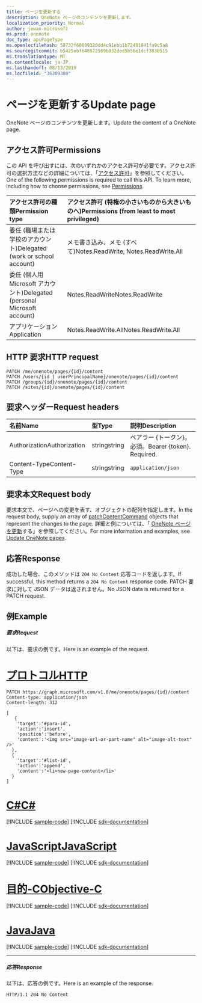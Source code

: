 ```yaml
---
title: ページを更新する
description: OneNote ページのコンテンツを更新します。
localization_priority: Normal
author: jewan-microsoft
ms.prod: onenote
doc_type: apiPageType
ms.openlocfilehash: 58732f60089320dd4c91ebb1b72401841fa9c5a8
ms.sourcegitcommit: b5425ebf648572569b032ded5b56e1dcf3830515
ms.translationtype: MT
ms.contentlocale: ja-JP
ms.lasthandoff: 08/13/2019
ms.locfileid: "36309380"
---
```

# <a name="update-page"></a><span data-ttu-id="54cc6-103">ページを更新する</span><span class="sxs-lookup"><span data-stu-id="54cc6-103">Update page</span></span>

<span data-ttu-id="54cc6-104">OneNote ページのコンテンツを更新します。</span><span class="sxs-lookup"><span data-stu-id="54cc6-104">Update the content of a OneNote page.</span></span>
## <a name="permissions"></a><span data-ttu-id="54cc6-105">アクセス許可</span><span class="sxs-lookup"><span data-stu-id="54cc6-105">Permissions</span></span>
<span data-ttu-id="54cc6-p101">この API を呼び出すには、次のいずれかのアクセス許可が必要です。アクセス許可の選択方法などの詳細については、「[アクセス許可](/graph/permissions-reference)」を参照してください。</span><span class="sxs-lookup"><span data-stu-id="54cc6-p101">One of the following permissions is required to call this API. To learn more, including how to choose permissions, see [Permissions](/graph/permissions-reference).</span></span>

|<span data-ttu-id="54cc6-108">アクセス許可の種類</span><span class="sxs-lookup"><span data-stu-id="54cc6-108">Permission type</span></span>      | <span data-ttu-id="54cc6-109">アクセス許可 (特権の小さいものから大きいものへ)</span><span class="sxs-lookup"><span data-stu-id="54cc6-109">Permissions (from least to most privileged)</span></span>              |
|:--------------------|:---------------------------------------------------------|
|<span data-ttu-id="54cc6-110">委任 (職場または学校のアカウント)</span><span class="sxs-lookup"><span data-stu-id="54cc6-110">Delegated (work or school account)</span></span> | <span data-ttu-id="54cc6-111">メモ書き込み、メモ (すべて)</span><span class="sxs-lookup"><span data-stu-id="54cc6-111">Notes.ReadWrite, Notes.ReadWrite.All</span></span>    |
|<span data-ttu-id="54cc6-112">委任 (個人用 Microsoft アカウント)</span><span class="sxs-lookup"><span data-stu-id="54cc6-112">Delegated (personal Microsoft account)</span></span> | <span data-ttu-id="54cc6-113">Notes.ReadWrite</span><span class="sxs-lookup"><span data-stu-id="54cc6-113">Notes.ReadWrite</span></span>    |
|<span data-ttu-id="54cc6-114">アプリケーション</span><span class="sxs-lookup"><span data-stu-id="54cc6-114">Application</span></span> | <span data-ttu-id="54cc6-115">Notes.ReadWrite.All</span><span class="sxs-lookup"><span data-stu-id="54cc6-115">Notes.ReadWrite.All</span></span> |

## <a name="http-request"></a><span data-ttu-id="54cc6-116">HTTP 要求</span><span class="sxs-lookup"><span data-stu-id="54cc6-116">HTTP request</span></span>
<!-- { "blockType": "ignored" } -->
```http
PATCH /me/onenote/pages/{id}/content
PATCH /users/{id | userPrincipalName}/onenote/pages/{id}/content
PATCH /groups/{id}/onenote/pages/{id}/content
PATCH /sites/{id}/onenote/pages/{id}/content
```
## <a name="request-headers"></a><span data-ttu-id="54cc6-117">要求ヘッダー</span><span class="sxs-lookup"><span data-stu-id="54cc6-117">Request headers</span></span>
| <span data-ttu-id="54cc6-118">名前</span><span class="sxs-lookup"><span data-stu-id="54cc6-118">Name</span></span>       | <span data-ttu-id="54cc6-119">型</span><span class="sxs-lookup"><span data-stu-id="54cc6-119">Type</span></span> | <span data-ttu-id="54cc6-120">説明</span><span class="sxs-lookup"><span data-stu-id="54cc6-120">Description</span></span>|
|:-----------|:------|:----------|
| <span data-ttu-id="54cc6-121">Authorization</span><span class="sxs-lookup"><span data-stu-id="54cc6-121">Authorization</span></span>  | <span data-ttu-id="54cc6-122">string</span><span class="sxs-lookup"><span data-stu-id="54cc6-122">string</span></span>  | <span data-ttu-id="54cc6-p102">ベアラー {トークン}。必須。</span><span class="sxs-lookup"><span data-stu-id="54cc6-p102">Bearer {token}. Required.</span></span> |
| <span data-ttu-id="54cc6-125">Content-Type</span><span class="sxs-lookup"><span data-stu-id="54cc6-125">Content-Type</span></span> | <span data-ttu-id="54cc6-126">string</span><span class="sxs-lookup"><span data-stu-id="54cc6-126">string</span></span> | `application/json` |

## <a name="request-body"></a><span data-ttu-id="54cc6-127">要求本文</span><span class="sxs-lookup"><span data-stu-id="54cc6-127">Request body</span></span>
<span data-ttu-id="54cc6-128">要求本文で、ページへの変更を[](../resources/patchcontentcommand.md)表す、オブジェクトの配列を指定します。</span><span class="sxs-lookup"><span data-stu-id="54cc6-128">In the request body, supply an array of [patchContentCommand](../resources/patchcontentcommand.md) objects that represent the changes to the page.</span></span> <span data-ttu-id="54cc6-129">詳細と例については、「 <a href="https://msdn.microsoft.com/office/office365/howto/onenote-update-page">OneNote ページを更新</a>する」を参照してください。</span><span class="sxs-lookup"><span data-stu-id="54cc6-129">For more information and examples, see <a href="https://msdn.microsoft.com/office/office365/howto/onenote-update-page">Update OneNote pages</a>.</span></span>

## <a name="response"></a><span data-ttu-id="54cc6-130">応答</span><span class="sxs-lookup"><span data-stu-id="54cc6-130">Response</span></span>

<span data-ttu-id="54cc6-131">成功した場合、このメソッドは `204 No Content` 応答コードを返します。</span><span class="sxs-lookup"><span data-stu-id="54cc6-131">If successful, this method returns a `204 No Content` response code.</span></span>  <span data-ttu-id="54cc6-132">PATCH 要求に対して JSON データは返されません。</span><span class="sxs-lookup"><span data-stu-id="54cc6-132">No JSON data is returned for a PATCH request.</span></span>
## <a name="example"></a><span data-ttu-id="54cc6-133">例</span><span class="sxs-lookup"><span data-stu-id="54cc6-133">Example</span></span>
##### <a name="request"></a><span data-ttu-id="54cc6-134">要求</span><span class="sxs-lookup"><span data-stu-id="54cc6-134">Request</span></span>
<span data-ttu-id="54cc6-135">以下は、要求の例です。</span><span class="sxs-lookup"><span data-stu-id="54cc6-135">Here is an example of the request.</span></span>

# <a name="httptabhttp"></a>[<span data-ttu-id="54cc6-136">プロトコル</span><span class="sxs-lookup"><span data-stu-id="54cc6-136">HTTP</span></span>](#tab/http)
<!-- {
  "blockType": "request",
  "name": "update_page"
}-->
```http
PATCH https://graph.microsoft.com/v1.0/me/onenote/pages/{id}/content
Content-type: application/json
Content-length: 312

[
   {
    'target':'#para-id',
    'action':'insert',
    'position':'before',
    'content':'<img src="image-url-or-part-name" alt="image-alt-text" />'
  }, 
  {
    'target':'#list-id',
    'action':'append',
    'content':'<li>new-page-content</li>'
  }
]
```
# <a name="ctabcsharp"></a>[<span data-ttu-id="54cc6-137">C#</span><span class="sxs-lookup"><span data-stu-id="54cc6-137">C#</span></span>](#tab/csharp)
[!INCLUDE [sample-code](../includes/snippets/csharp/update-page-csharp-snippets.md)]
[!INCLUDE [sdk-documentation](../includes/snippets/snippets-sdk-documentation-link.md)]

# <a name="javascripttabjavascript"></a>[<span data-ttu-id="54cc6-138">JavaScript</span><span class="sxs-lookup"><span data-stu-id="54cc6-138">JavaScript</span></span>](#tab/javascript)
[!INCLUDE [sample-code](../includes/snippets/javascript/update-page-javascript-snippets.md)]
[!INCLUDE [sdk-documentation](../includes/snippets/snippets-sdk-documentation-link.md)]

# <a name="objective-ctabobjc"></a>[<span data-ttu-id="54cc6-139">目的-C</span><span class="sxs-lookup"><span data-stu-id="54cc6-139">Objective-C</span></span>](#tab/objc)
[!INCLUDE [sample-code](../includes/snippets/objc/update-page-objc-snippets.md)]
[!INCLUDE [sdk-documentation](../includes/snippets/snippets-sdk-documentation-link.md)]

# <a name="javatabjava"></a>[<span data-ttu-id="54cc6-140">Java</span><span class="sxs-lookup"><span data-stu-id="54cc6-140">Java</span></span>](#tab/java)
[!INCLUDE [sample-code](../includes/snippets/java/update-page-java-snippets.md)]
[!INCLUDE [sdk-documentation](../includes/snippets/snippets-sdk-documentation-link.md)]

---

##### <a name="response"></a><span data-ttu-id="54cc6-141">応答</span><span class="sxs-lookup"><span data-stu-id="54cc6-141">Response</span></span>
<span data-ttu-id="54cc6-142">以下は、応答の例です。</span><span class="sxs-lookup"><span data-stu-id="54cc6-142">Here is an example of the response.</span></span> 
<!-- {
  "blockType": "response",
  "truncated": true,
  "@odata.type": "microsoft.graph.onenotePage"
} -->
```http
HTTP/1.1 204 No Content
```

<!-- uuid: 8fcb5dbc-d5aa-4681-8e31-b001d5168d79
2015-10-25 14:57:30 UTC -->
<!-- {
  "type": "#page.annotation",
  "description": "Update page",
  "keywords": "",
  "section": "documentation",
  "tocPath": "",
  "suppressions": [
  ]
}-->
